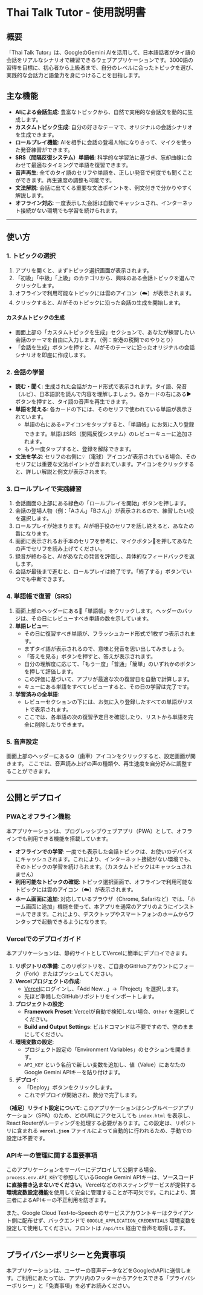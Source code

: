 # Thai Talk Tutor - 使用説明書

## 概要

「Thai Talk Tutor」は、GoogleのGemini AIを活用して、日本語話者がタイ語の会話をリアルなシナリオで練習できるウェブアプリケーションです。3000語の習得を目標に、初心者から上級者まで、自分のレベルに合ったトピックを選び、実践的な会話力と語彙力を身につけることを目指します。

## 主な機能

- **AIによる会話生成**: 豊富なトピックから、自然で実用的な会話文を動的に生成します。
- **カスタムトピック生成**: 自分の好きなテーマで、オリジナルの会話シナリオを生成できます。
- **ロールプレイ機能**: AIを相手に会話の登場人物になりきって、マイクを使った発音練習ができます。
- **SRS（間隔反復システム）単語帳**: 科学的な学習法に基づき、忘却曲線に合わせて最適なタイミングで単語を復習できます。
- **音声再生**: 全てのタイ語のセリフや単語を、正しい発音で何度でも聞くことができます。再生速度の調整も可能です。
- **文法解説**: 会話に出てくる重要な文法ポイントを、例文付きで分かりやすく解説します。
- **オフライン対応**: 一度表示した会話は自動でキャッシュされ、インターネット接続がない環境でも学習を続けられます。

---

## 使い方

### 1. トピックの選択

1.  アプリを開くと、まずトピック選択画面が表示されます。
2.  「初級」「中級」「上級」のカテゴリから、興味のある会話トピックを選んでクリックします。
3.  オフラインで利用可能なトピックには雲のアイコン（☁️）が表示されます。
4.  クリックすると、AIがそのトピックに沿った会話の生成を開始します。

#### カスタムトピックの生成
- 画面上部の「カスタムトピックを生成」セクションで、あなたが練習したい会話のテーマを自由に入力します。（例：空港の税関でのやりとり）
- 「会話を生成」ボタンを押すと、AIがそのテーマに沿ったオリジナルの会話シナリオを即座に作成します。

### 2. 会話の学習

- **読む・聞く**: 生成された会話がカード形式で表示されます。タイ語、発音（ルビ）、日本語訳を読んで内容を理解しましょう。各カードの右にある▶️ボタンを押すと、タイ語の音声を再生できます。
- **単語を覚える**: 各カードの下には、そのセリフで使われている単語が表示されています。
    - 単語の右にある⭐アイコンをタップすると、「単語帳」にお気に入り登録できます。単語はSRS（間隔反復システム）のレビューキューに追加されます。
    - もう一度タップすると、登録を解除できます。
- **文法を学ぶ**: セリフの右側に💡（電球）アイコンが表示されている場合、そのセリフには重要な文法ポイントが含まれています。アイコンをクリックすると、詳しい解説と例文が表示されます。

### 3. ロールプレイで実践練習

1.  会話画面の上部にある緑色の「ロールプレイを開始」ボタンを押します。
2.  会話の登場人物（例：「Aさん」「Bさん」）が表示されるので、練習したい役を選択します。
3.  ロールプレイが始まります。AIが相手役のセリフを話し終えると、あなたの番になります。
4.  画面に表示されるお手本のセリフを参考に、マイクボタン🎤を押してあなたの声でセリフを読み上げてください。
5.  録音が終わると、AIがあなたの発音を評価し、具体的なフィードバックを返します。
6.  会話が最後まで進むと、ロールプレイは終了です。「終了する」ボタンでいつでも中断できます。

### 4. 単語帳で復習（SRS）

1.  画面上部のヘッダーにある📖「単語帳」をクリックします。ヘッダーのバッジは、その日にレビューすべき単語の数を示しています。
2.  **単語レビュー**:
    - その日に復習すべき単語が、フラッシュカード形式で1枚ずつ表示されます。
    - まずタイ語が表示されるので、意味と発音を思い出してみましょう。
    - 「答えを見る」ボタンを押すと、答えが表示されます。
    - 自分の理解度に応じて、「もう一度」「普通」「簡単」のいずれかのボタンを押して評価します。
    - この評価に基づいて、アプリが最適な次の復習日を自動で計算します。
    - キューにある単語をすべてレビューすると、その日の学習は完了です。
3.  **学習済みの全単語**:
    - レビューセクションの下には、お気に入り登録したすべての単語がリストで表示されます。
    - ここでは、各単語の次の復習予定日を確認したり、リストから単語を完全に削除したりできます。

### 5. 音声設定

画面上部のヘッダーにある⚙️（歯車）アイコンをクリックすると、設定画面が開きます。
ここでは、音声読み上げの声の種類や、再生速度を自分好みに調整することができます。

---

## 公開とデプロイ

### PWAとオフライン機能

本アプリケーションは、プログレッシブウェブアプリ（PWA）として、オフラインでも利用できる機能を搭載しています。

- **オフラインでの学習**: 一度でも表示した会話トピックは、お使いのデバイスにキャッシュされます。これにより、インターネット接続がない環境でも、そのトピックの学習を続けられます。（カスタムトピックはキャッシュされません）
- **利用可能なトピックの確認**: トピック選択画面で、オフラインで利用可能なトピックには雲のアイコン（☁️）が表示されます。
- **ホーム画面に追加**: 対応しているブラウザ（Chrome, Safariなど）では、「ホーム画面に追加」機能を使って、本アプリを通常のアプリのようにインストールできます。これにより、デスクトップやスマートフォンのホームからワンタップで起動できるようになります。

### Vercelでのデプロイガイド

本アプリケーションは、静的サイトとしてVercelに簡単にデプロイできます。

1.  **リポジトリの準備**: このリポジトリを、ご自身のGitHubアカウントにフォーク（Fork）またはプッシュしてください。
2.  **Vercelプロジェクトの作成**:
    - [Vercel](https://vercel.com/)にログインし、「Add New...」->「Project」を選択します。
    - 先ほど準備したGitHubリポジトリをインポートします。
3.  **プロジェクトの設定**:
    - **Framework Preset**: Vercelが自動で検知しない場合、`Other` を選択してください。
    - **Build and Output Settings**: ビルドコマンドは不要ですので、空のままにしてください。
4.  **環境変数の設定**:
    - プロジェクト設定の「Environment Variables」のセクションを開きます。
    - `API_KEY` という名前で新しい変数を追加し、値（Value）にあなたのGoogle Gemini APIキーを貼り付けます。
5.  **デプロイ**:
    - 「Deploy」ボタンをクリックします。
    - これでデプロイが開始され、数分で完了します。

**（補足）リライト設定について**: このアプリケーションはシングルページアプリケーション（SPA）のため、どのURLにアクセスしても `index.html` を表示し、React Routerがルーティングを処理する必要があります。この設定は、リポジトリに含まれる **`vercel.json`** ファイルによって自動的に行われるため、手動での設定は不要です。

### APIキーの管理に関する重要事項
このアプリケーションをサーバーにデプロイして公開する場合、`process.env.API_KEY`で参照しているGoogle Gemini APIキーは、**ソースコードに直接書き込まないでください**。Vercelなどのホスティングサービスが提供する**環境変数設定機能**を使用して安全に管理することが不可欠です。これにより、第三者によるAPIキーの不正利用を防ぎます。

また、Google Cloud Text-to-Speech のサービスアカウントキーはクライアント側に配布せず、バックエンドで `GOOGLE_APPLICATION_CREDENTIALS` 環境変数を設定して使用してください。フロントは `/api/tts` 経由で音声を取得します。

---

## プライバシーポリシーと免責事項

本アプリケーションは、ユーザーの音声データなどをGoogleのAPIに送信します。ご利用にあたっては、アプリ内のフッターからアクセスできる「プライバシーポリシー」と「免責事項」を必ずお読みください。